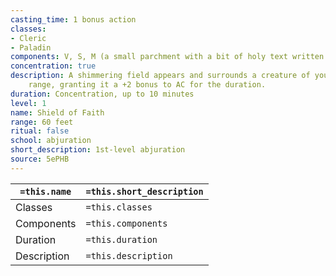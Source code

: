 ```yaml
---
casting_time: 1 bonus action
classes:
- Cleric
- Paladin
components: V, S, M (a small parchment with a bit of holy text written on it)
concentration: true
description: A shimmering field appears and surrounds a creature of your choice within
    range, granting it a +2 bonus to AC for the duration.
duration: Concentration, up to 10 minutes
level: 1
name: Shield of Faith
range: 60 feet
ritual: false
school: abjuration
short_description: 1st-level abjuration
source: 5ePHB
---
```


| `=this.name` | `=this.short_description` |
| ------------ | ------------------------- |
| Classes      | `=this.classes`           |
| Components   | `=this.components`        |
| Duration     | `=this.duration`          |
| Description  | `=this.description`       |